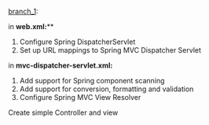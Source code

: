 [branch_1](https://github.com/ta4anka/springMVCTutorial/tree/branch_1):

in **web.xml:****

  1.  Configure Spring DispatcherServlet
  2.  Set up URL mappings to Spring MVC Dispatcher Servlet
  
 in **mvc-dispatcher-servlet.xml:**
 
  1. Add support for Spring component scanning
  2.  Add support for conversion, formatting and validation
  3. Configure Spring MVC View Resolver
  
  Create simple Controller and view
